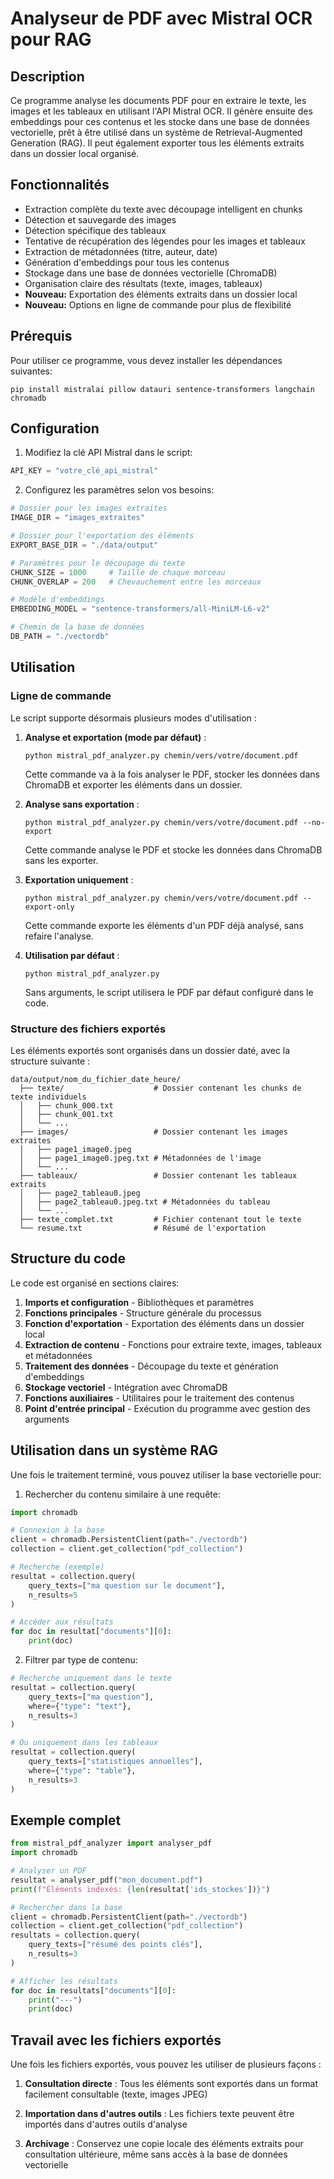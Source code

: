 # Analyseur de PDF avec Mistral OCR pour RAG

## Description
Ce programme analyse les documents PDF pour en extraire le texte, les images et les tableaux en utilisant l'API Mistral OCR. Il génère ensuite des embeddings pour ces contenus et les stocke dans une base de données vectorielle, prêt à être utilisé dans un système de Retrieval-Augmented Generation (RAG). Il peut également exporter tous les éléments extraits dans un dossier local organisé.

## Fonctionnalités
- Extraction complète du texte avec découpage intelligent en chunks
- Détection et sauvegarde des images
- Détection spécifique des tableaux
- Tentative de récupération des légendes pour les images et tableaux
- Extraction de métadonnées (titre, auteur, date)
- Génération d'embeddings pour tous les contenus
- Stockage dans une base de données vectorielle (ChromaDB)
- Organisation claire des résultats (texte, images, tableaux)
- **Nouveau:** Exportation des éléments extraits dans un dossier local
- **Nouveau:** Options en ligne de commande pour plus de flexibilité

## Prérequis
Pour utiliser ce programme, vous devez installer les dépendances suivantes:
```
pip install mistralai pillow datauri sentence-transformers langchain chromadb
```

## Configuration
1. Modifiez la clé API Mistral dans le script:
```python
API_KEY = "votre_clé_api_mistral"
```

2. Configurez les paramètres selon vos besoins:
```python
# Dossier pour les images extraites
IMAGE_DIR = "images_extraites"

# Dossier pour l'exportation des éléments
EXPORT_BASE_DIR = "./data/output"

# Paramètres pour le découpage du texte
CHUNK_SIZE = 1000     # Taille de chaque morceau 
CHUNK_OVERLAP = 200   # Chevauchement entre les morceaux

# Modèle d'embeddings
EMBEDDING_MODEL = "sentence-transformers/all-MiniLM-L6-v2"

# Chemin de la base de données
DB_PATH = "./vectordb"
```

## Utilisation
### Ligne de commande

Le script supporte désormais plusieurs modes d'utilisation :

1. **Analyse et exportation (mode par défaut)** :
   ```
   python mistral_pdf_analyzer.py chemin/vers/votre/document.pdf
   ```
   Cette commande va à la fois analyser le PDF, stocker les données dans ChromaDB et exporter les éléments dans un dossier.

2. **Analyse sans exportation** :
   ```
   python mistral_pdf_analyzer.py chemin/vers/votre/document.pdf --no-export
   ```
   Cette commande analyse le PDF et stocke les données dans ChromaDB sans les exporter.

3. **Exportation uniquement** :
   ```
   python mistral_pdf_analyzer.py chemin/vers/votre/document.pdf --export-only
   ```
   Cette commande exporte les éléments d'un PDF déjà analysé, sans refaire l'analyse.

4. **Utilisation par défaut** :
   ```
   python mistral_pdf_analyzer.py
   ```
   Sans arguments, le script utilisera le PDF par défaut configuré dans le code.

### Structure des fichiers exportés

Les éléments exportés sont organisés dans un dossier daté, avec la structure suivante :
```
data/output/nom_du_fichier_date_heure/
  ├── texte/                    # Dossier contenant les chunks de texte individuels
  │   ├── chunk_000.txt
  │   ├── chunk_001.txt
  │   └── ...
  ├── images/                   # Dossier contenant les images extraites
  │   ├── page1_image0.jpeg
  │   ├── page1_image0.jpeg.txt # Métadonnées de l'image
  │   └── ...
  ├── tableaux/                 # Dossier contenant les tableaux extraits
  │   ├── page2_tableau0.jpeg
  │   ├── page2_tableau0.jpeg.txt # Métadonnées du tableau
  │   └── ...
  ├── texte_complet.txt         # Fichier contenant tout le texte
  └── resume.txt                # Résumé de l'exportation
```

## Structure du code
Le code est organisé en sections claires:
1. **Imports et configuration** - Bibliothèques et paramètres
2. **Fonctions principales** - Structure générale du processus
3. **Fonction d'exportation** - Exportation des éléments dans un dossier local
4. **Extraction de contenu** - Fonctions pour extraire texte, images, tableaux et métadonnées
5. **Traitement des données** - Découpage du texte et génération d'embeddings
6. **Stockage vectoriel** - Intégration avec ChromaDB
7. **Fonctions auxiliaires** - Utilitaires pour le traitement des contenus
8. **Point d'entrée principal** - Exécution du programme avec gestion des arguments

## Utilisation dans un système RAG
Une fois le traitement terminé, vous pouvez utiliser la base vectorielle pour:
1. Rechercher du contenu similaire à une requête:
```python
import chromadb

# Connexion à la base
client = chromadb.PersistentClient(path="./vectordb")
collection = client.get_collection("pdf_collection")

# Recherche (exemple)
resultat = collection.query(
    query_texts=["ma question sur le document"],
    n_results=5
)

# Accéder aux résultats
for doc in resultat["documents"][0]:
    print(doc)
```

2. Filtrer par type de contenu:
```python
# Recherche uniquement dans le texte
resultat = collection.query(
    query_texts=["ma question"],
    where={"type": "text"},
    n_results=3
)

# Ou uniquement dans les tableaux
resultat = collection.query(
    query_texts=["statistiques annuelles"],
    where={"type": "table"},
    n_results=3
)
```

## Exemple complet
```python
from mistral_pdf_analyzer import analyser_pdf
import chromadb

# Analyser un PDF
resultat = analyser_pdf("mon_document.pdf")
print(f"Éléments indexés: {len(resultat['ids_stockes'])}")

# Rechercher dans la base
client = chromadb.PersistentClient(path="./vectordb")
collection = client.get_collection("pdf_collection")
resultats = collection.query(
    query_texts=["résumé des points clés"],
    n_results=3
)

# Afficher les résultats
for doc in resultats["documents"][0]:
    print("---")
    print(doc)
``` 

## Travail avec les fichiers exportés
Une fois les fichiers exportés, vous pouvez les utiliser de plusieurs façons :

1. **Consultation directe** : Tous les éléments sont exportés dans un format facilement consultable (texte, images JPEG)

2. **Importation dans d'autres outils** : Les fichiers texte peuvent être importés dans d'autres outils d'analyse

3. **Archivage** : Conservez une copie locale des éléments extraits pour consultation ultérieure, même sans accès à la base de données vectorielle 